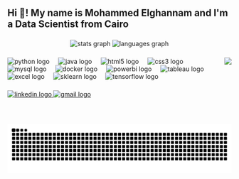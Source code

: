 <h2 align="left">Hi 👋! My name is Mohammed Elghannam and I'm a Data Scientist from Cairo</h2>

###

<div align="center">
  <img src="https://github-readme-stats.vercel.app/api?username=Mohammed-elghannam&hide_title=false&hide_rank=false&show_icons=true&include_all_commits=true&count_private=true&disable_animations=false&theme=dracula&locale=en&hide_border=false" height="150" alt="stats graph"  />
  <img src="https://github-readme-stats.vercel.app/api/top-langs?username=Mohammed-elghannam&locale=en&hide_title=false&layout=compact&card_width=320&langs_count=6&theme=dracula&hide_border=false" height="150" alt="languages graph"  />
</div>

###

<img align="right" height="150" src="https://i.imgflip.com/65efzo.gif"  />

###

<div align="left">
  <img src="https://cdn.jsdelivr.net/gh/devicons/devicon/icons/python/python-original.svg" height="30" alt="python logo" />
  <img width="12" />
  <img src="https://cdn.jsdelivr.net/gh/devicons/devicon/icons/java/java-original.svg" height="30" alt="java logo" />
  <img width="12" />
  <img src="https://cdn.jsdelivr.net/gh/devicons/devicon/icons/html5/html5-original.svg" height="30" alt="html5 logo" />
  <img width="12" />
  <img src="https://cdn.jsdelivr.net/gh/devicons/devicon/icons/css3/css3-original.svg" height="30" alt="css3 logo" />
  <img width="12" />
  <img src="https://cdn.jsdelivr.net/gh/devicons/devicon/icons/mysql/mysql-original.svg" height="30" alt="mysql logo" />
  <img width="12" />
  <img src="https://cdn.jsdelivr.net/gh/devicons/devicon/icons/docker/docker-original.svg" height="30" alt="docker logo" />
  <img width="12" />
  <img src="https://img.shields.io/badge/PowerBI-F2C811?logo=powerbi&logoColor=black&style=flat-square" height="30" alt="powerbi logo" />
  <img width="12" />
  <img src="https://img.shields.io/badge/Tableau-E97627?logo=tableau&logoColor=white&style=flat-square" height="30" alt="tableau logo" />
  <img width="12" />
  <img src="https://img.shields.io/badge/Excel-217346?logo=microsoft-excel&logoColor=white&style=flat-square" height="30" alt="excel logo" />
  <img width="12" />
  <img src="https://img.shields.io/badge/scikit--learn-F7931E?logo=scikit-learn&logoColor=white&style=flat-square" height="30" alt="sklearn logo" />
  <img width="12" />
  <img src="https://img.shields.io/badge/TensorFlow-FF6F00?logo=tensorflow&logoColor=white&style=flat-square" height="30" alt="tensorflow logo" />
</div>

###

<div align="left">
  <a href="https://www.linkedin.com/in/mohamed-elghannam-30292a235" target="_blank">
    <img src="https://img.shields.io/static/v1?message=LinkedIn&logo=linkedin&label=&color=0077B5&logoColor=white&labelColor=&style=for-the-badge" height="35" alt="linkedin logo" />
  </a>
  <a href="mailto:mohamedelghannam762@gmail.com">
    <img src="https://img.shields.io/static/v1?message=Gmail&logo=gmail&label=&color=D14836&logoColor=white&labelColor=&style=for-the-badge" height="35" alt="gmail logo" />
  </a>
</div>

###

<br clear="both">

<img src="https://github.com/Mohammed-elghannam/Mohammed-elghannam/blob/output/snake.svg" alt="Snake animation" />


###
